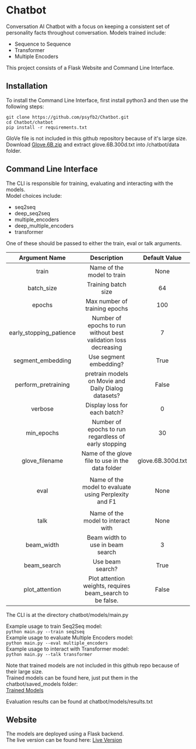 # Chatbot #
Conversation AI Chatbot with a focus on keeping a consistent set of personality facts throughout conversation.
Models trained include:
* Sequence to Sequence
* Transformer
* Multiple Encoders  

This project consists of a Flask Website and Command Line Interface.

## Installation ##
To install the Command Line Interface, first install python3 and then use the following steps:  
```
git clone https://github.com/psyfb2/Chatbot.git
cd Chatbot/chatbot
pip install -r requirements.txt
```
GloVe file is not included in this github repository because of it's large size.
Download [Glove.6B.zip](http://nlp.stanford.edu/data/glove.6B.zip "Glove File") and extract glove.6B.300d.txt into /chatbot/data folder.

## Command Line Interface ##
The CLI is responsible for training, evaluating and interacting with the models.  
Model choices include:  
* seq2seq
* deep_seq2seq
* multiple_encoders 
* deep_multiple_encoders
* transformer

One of these should be passed to either the train, eval or talk arguments.  

|      Argument Name      |                            Description                           |   Default Value   |
|:-----------------------:|:----------------------------------------------------------------:|:-----------------:|
| train                   | Name of the model to train                                       | None              |
| batch_size              | Training batch size                                              | 64                |
| epochs                  | Max number of training epochs                                    | 100               |
| early_stopping_patience | Number of epochs to run without best validation loss decreasing  | 7                 |
| segment_embedding       | Use segment embedding?                                           | True              |
| perform_pretraining     | pretrain models on Movie and Daily Dialog datasets?              | False             |
| verbose                 | Display loss for each batch?                                     | 0                 |
| min_epochs              | Number of epochs to run regardless of early stopping             | 30                |
| glove_filename          | Name of the glove file to use in the data folder                 | glove.6B.300d.txt |
|                         |                                                                  |                   |
| eval                    | Name of the model to evaluate  using Perplexity and F1           | None              |
|                         |                                                                  |                   |
| talk                    | Name of the model to interact with                               | None              |
| beam_width              | Beam width to use in beam search                                 | 3                 |
| beam_search             | Use beam search?                                                 | True              |
| plot_attention          | Plot attention weights, requires beam_search to be false.        | False             |
  
The CLI is at the directory chatbot/models/main.py 
   
Example usage to train Seq2Seq model:  
`python main.py --train seq2seq`  
Example usage to evaluate Multiple Encoders model:  
`python main.py --eval multiple_encoders`  
Example usage to interact with Transformer model:  
`python main.py --talk transformer`  
  
Note that trained models are not included in this github repo because of their large size.  
Trained models can be found here, just put them in the chatbot/saved_models folder:  
[Trained Models](https://drive.google.com/open?id=1WSH6bVltpNn78O7rBeFLWLExu-Zk5utP "Trained Models")  
  
Evaluation results can be found at chatbot/models/results.txt  
  
## Website ##
The models are deployed using a Flask backend.  
The live version can be found here: [Live Version](https://cloud.google.com/appengine/docs/standard/python3/building-app/deploying-web-service "Live Version")

